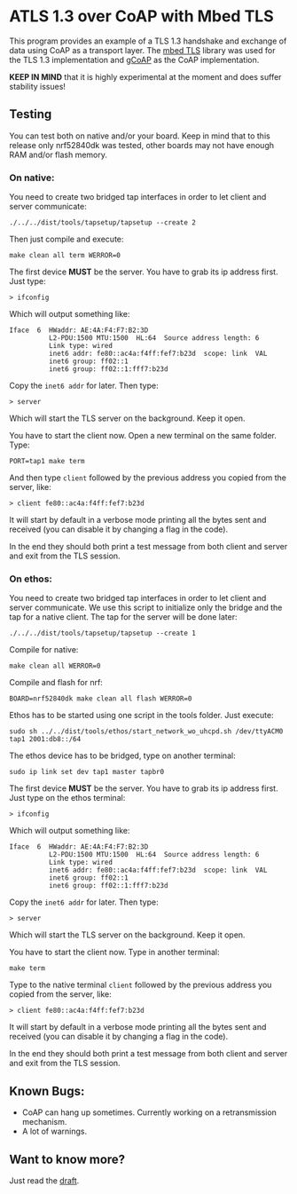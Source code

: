 # ATLS 1.3 over CoAP with Mbed TLS

This program provides an example of a TLS 1.3 handshake and exchange of data using CoAP as a transport layer.
The [mbed TLS](https://github.com/ARMmbed/mbedtls) library was used for the TLS 1.3 implementation and [gCoAP](https://riot-os.org/api/group__net__gcoap.html) as the CoAP implementation.

**KEEP IN MIND** that it is highly experimental at the moment and does suffer stability issues!

## Testing

You can test both on native and/or your board. Keep in mind that to this release only nrf52840dk was tested, other boards may not have enough RAM and/or flash memory.

### On native:

You need to create two bridged tap interfaces in order to let client and server communicate:

    ./../../dist/tools/tapsetup/tapsetup --create 2

Then just compile and execute:

    make clean all term WERROR=0

The first device **MUST** be the server. You have to grab its ip address first. Just type:

    > ifconfig
    
Which will output something like:

```
Iface  6  HWaddr: AE:4A:F4:F7:B2:3D 
          L2-PDU:1500 MTU:1500  HL:64  Source address length: 6
          Link type: wired
          inet6 addr: fe80::ac4a:f4ff:fef7:b23d  scope: link  VAL
          inet6 group: ff02::1
          inet6 group: ff02::1:fff7:b23d
```

Copy the `inet6 addr` for later. Then type:

    > server
    
Which will start the TLS server on the background. Keep it open.

You have to start the client now. Open a new terminal on the same folder. Type:

    PORT=tap1 make term
    
And then type `client` followed by the previous address you copied from the server, like:

    > client fe80::ac4a:f4ff:fef7:b23d
    
It will start by default in a verbose mode printing all the bytes sent and received (you can disable it by changing a flag in the code).

In the end they should both print a test message from both client and server and exit from the TLS session.

### On ethos:

You need to create two bridged tap interfaces in order to let client and server communicate. We use this script to initialize only the bridge and the tap for a native client. The tap for the server will be done later:

    ./../../dist/tools/tapsetup/tapsetup --create 1

Compile for native:

    make clean all WERROR=0
    
Compile and flash for nrf:

    BOARD=nrf52840dk make clean all flash WERROR=0
    
Ethos has to be started using one script in the tools folder. Just execute:

    sudo sh ../../dist/tools/ethos/start_network_wo_uhcpd.sh /dev/ttyACM0 tap1 2001:db8::/64

The ethos device has to be bridged, type on another terminal:

    sudo ip link set dev tap1 master tapbr0

The first device **MUST** be the server. You have to grab its ip address first. Just type on the ethos terminal:

    > ifconfig
    
Which will output something like:

```
Iface  6  HWaddr: AE:4A:F4:F7:B2:3D 
          L2-PDU:1500 MTU:1500  HL:64  Source address length: 6
          Link type: wired
          inet6 addr: fe80::ac4a:f4ff:fef7:b23d  scope: link  VAL
          inet6 group: ff02::1
          inet6 group: ff02::1:fff7:b23d
```

Copy the `inet6 addr` for later. Then type:

    > server
    
Which will start the TLS server on the background. Keep it open.

You have to start the client now. Type in another terminal:

    make term

Type to the native terminal `client` followed by the previous address you copied from the server, like:

    > client fe80::ac4a:f4ff:fef7:b23d
    
It will start by default in a verbose mode printing all the bytes sent and received (you can disable it by changing a flag in the code).

In the end they should both print a test message from both client and server and exit from the TLS session.

## Known Bugs:

- CoAP can hang up sometimes. Currently working on a retransmission mechanism.
- A lot of warnings.

## Want to know more?

Just read the [draft](https://tools.ietf.org/html/draft-friel-tls-atls-03).
